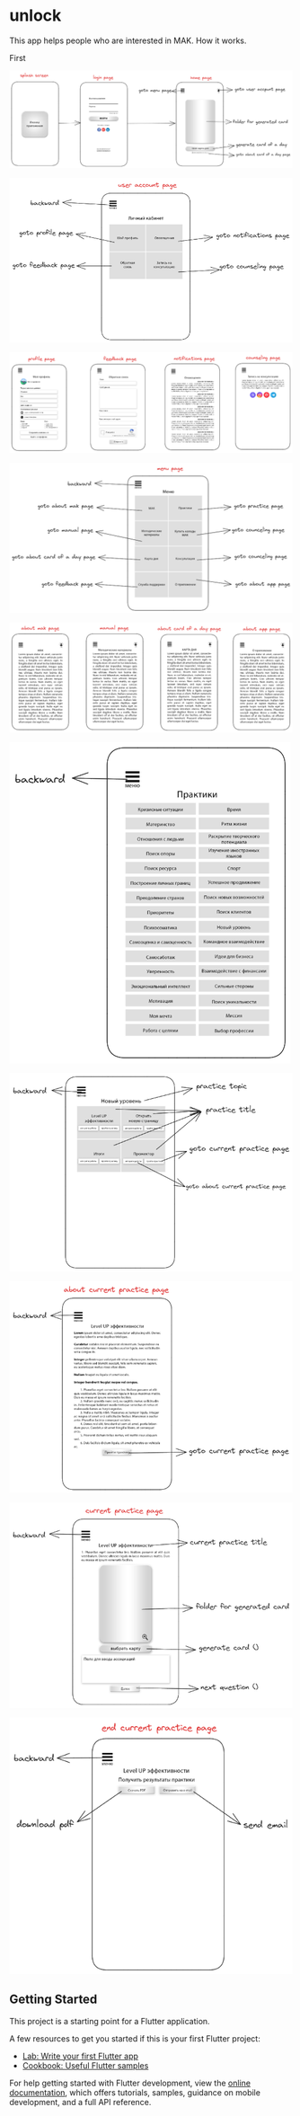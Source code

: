 # unlock

This app helps people who are interested in MAK.
How it works.

First

![Image alt](https://github.com/KonstantinLeschenko/unlock/blob/main/excalibur/ex_1.png)

![Image alt](https://github.com/KonstantinLeschenko/unlock/blob/main/excalibur/ex_2.png)

![Image alt](https://github.com/KonstantinLeschenko/unlock/blob/main/excalibur/ex_3.png)

![Image alt](https://github.com/KonstantinLeschenko/unlock/blob/main/excalibur/ex_4.png)

![Image alt](https://github.com/KonstantinLeschenko/unlock/blob/main/excalibur/ex_5.png)

![Image alt](https://github.com/KonstantinLeschenko/unlock/blob/main/excalibur/ex_6.png)

![Image alt](https://github.com/KonstantinLeschenko/unlock/blob/main/excalibur/ex_7.png)

![Image alt](https://github.com/KonstantinLeschenko/unlock/blob/main/excalibur/ex_8.png)

![Image alt](https://github.com/KonstantinLeschenko/unlock/blob/main/excalibur/ex_9.png)

![Image alt](https://github.com/KonstantinLeschenko/unlock/blob/main/excalibur/ex_10.png)


## Getting Started

This project is a starting point for a Flutter application.

A few resources to get you started if this is your first Flutter project:

- [Lab: Write your first Flutter app](https://docs.flutter.dev/get-started/codelab)
- [Cookbook: Useful Flutter samples](https://docs.flutter.dev/cookbook)

For help getting started with Flutter development, view the
[online documentation](https://docs.flutter.dev/), which offers tutorials,
samples, guidance on mobile development, and a full API reference.
